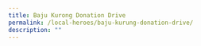 ```yaml
---
title: Baju Kurong Donation Drive
permalink: /local-heroes/baju-kurung-donation-drive/
description: ""
---
```

